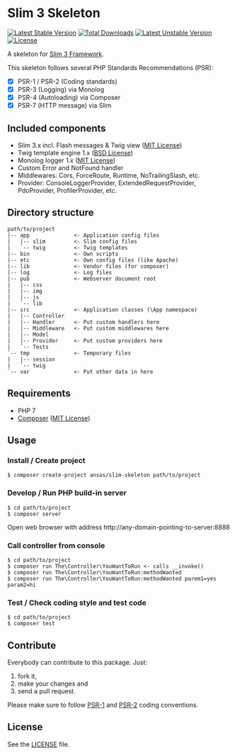 # Slim 3 Skeleton

[![Latest Stable Version](https://poser.pugx.org/ansas/slim-skeleton/v/stable)](https://packagist.org/packages/ansas/slim-skeleton)
[![Total Downloads](https://poser.pugx.org/ansas/slim-skeleton/downloads)](https://packagist.org/packages/ansas/slim-skeleton)
[![Latest Unstable Version](https://poser.pugx.org/ansas/slim-skeleton/v/unstable)](https://packagist.org/packages/ansas/slim-skeleton)
[![License](https://poser.pugx.org/ansas/slim-skeleton/license)](https://packagist.org/packages/ansas/slim-skeleton)

A skeleton for [Slim 3 Framework](http://slimframework.com/).

This skeleton follows several PHP Standards Recommendations (PSR):
- [x] PSR-1 / PSR-2 (Coding standards)
- [x] PSR-3 (Logging) via Monolog
- [x] PSR-4 (Autoloading) via Composer
- [x] PSR-7 (HTTP message) via Slim

## Included components
* Slim 3.x incl. Flash messages & Twig view ([MIT License](https://github.com/slimphp/Slim/blob/3.x/LICENSE.md))
* Twig template engine 1.x ([BSD License](https://github.com/twigphp/Twig/blob/1.x/LICENSE))
* Monolog logger 1.x ([MIT License](https://github.com/Seldaek/monolog/blob/master/LICENSE))
* Custom Error and NotFound handler
* Middlewares: Cors, ForceRoute, Runtime, NoTrailingSlash, etc.
* Provider: ConsoleLoggerProvider, ExtendedRequestProvider, PdoProvider, ProfilerProvider, etc.

## Directory structure
```
path/to/project
|-- app              <- Application config files
|   |-- slim         <- Slim config files
|   `-- twig         <- Twig templates
|-- bin              <- Own scripts
|-- etc              <- Own config files (like Apache)
|-- lib              <- Vendor files (for composer)
|-- log              <- Log files
|-- pub              <- Webserver document root
|   |-- css
|   |-- img
|   |-- js
|   `-- lib
|-- src              <- Application classes (\App namespace)
|   |-- Controller
|   |-- Handler      <- Put custom handlers here
|   |-- Middleware   <- Put custom middlewares here
|   |-- Model
|   |-- Provider     <- Put custom providers here
|   `-- Tests
`-- tmp              <- Temporary files
|   |-- session
|   `-- twig
`-- var              <- Put other data in here
```

## Requirements

* PHP 7
* [Composer](https://getcomposer.org/) ([MIT License](https://github.com/composer/composer/blob/master/LICENSE))

## Usage

### Install / Create project

```shell
$ composer create-project ansas/slim-skeleton path/to/project
```

### Develop / Run PHP build-in server

```shell
$ cd path/to/project
$ composer server
```
Open web browser with address http://any-domain-pointing-to-server:8888

### Call controller from console

```shell
$ cd path/to/project
$ composer run The\Controller\YouWantToRun <- calls __invoke()
$ composer run The\Controller\YouWantToRun:methodWanted
$ composer run The\Controller\YouWantToRun:methodWanted parem1=yes param2=hi
```

### Test / Check coding style and test code

```shell
$ cd path/to/project
$ composer test
```

## Contribute

Everybody can contribute to this package. Just:

1. fork it, 
2. make your changes and 
3. send a pull request.

Please make sure to follow [PSR-1](https://github.com/php-fig/fig-standards/blob/master/accepted/PSR-1-basic-coding-standard.md) and [PSR-2](https://github.com/php-fig/fig-standards/blob/master/accepted/PSR-2-coding-style-guide.md) coding conventions.


## License

See the [LICENSE](LICENSE.md) file.
